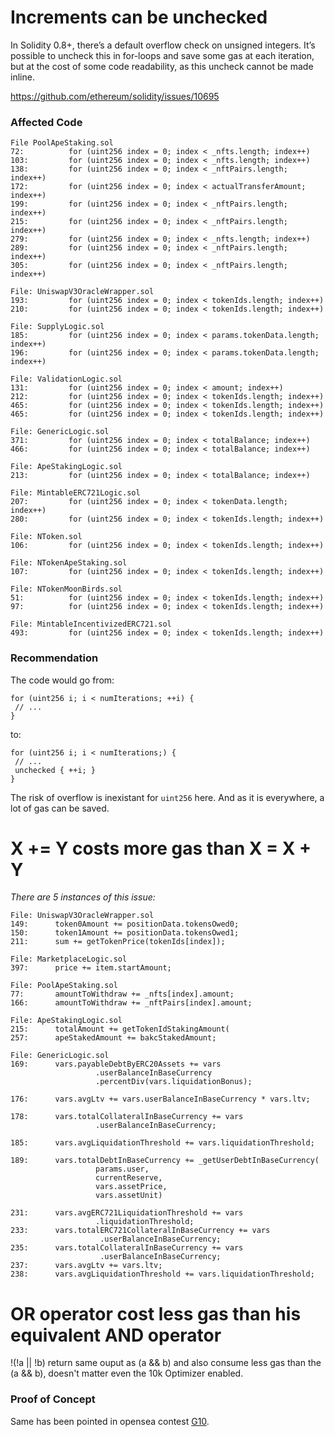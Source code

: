 # Increments can be unchecked
In Solidity 0.8+, there’s a default overflow check on unsigned integers. It’s possible to uncheck this in for-loops and save some gas at each iteration, but at the cost of some code readability, as this uncheck cannot be made inline. 

https://github.com/ethereum/solidity/issues/10695 


### Affected Code

```
File PoolApeStaking.sol
72:          for (uint256 index = 0; index < _nfts.length; index++)
103:         for (uint256 index = 0; index < _nfts.length; index++)
138:         for (uint256 index = 0; index < _nftPairs.length; index++)
172:         for (uint256 index = 0; index < actualTransferAmount; index++)
199:         for (uint256 index = 0; index < _nftPairs.length; index++)
215:         for (uint256 index = 0; index < _nftPairs.length; index++)
279:         for (uint256 index = 0; index < _nfts.length; index++)
289:         for (uint256 index = 0; index < _nftPairs.length; index++)
305:         for (uint256 index = 0; index < _nftPairs.length; index++)

File: UniswapV3OracleWrapper.sol
193:         for (uint256 index = 0; index < tokenIds.length; index++)
210:         for (uint256 index = 0; index < tokenIds.length; index++)

File: SupplyLogic.sol
185:         for (uint256 index = 0; index < params.tokenData.length; index++)
196:         for (uint256 index = 0; index < params.tokenData.length; index++)

File: ValidationLogic.sol
131:         for (uint256 index = 0; index < amount; index++)
212:         for (uint256 index = 0; index < tokenIds.length; index++)
465:         for (uint256 index = 0; index < tokenIds.length; index++)
465:         for (uint256 index = 0; index < tokenIds.length; index++)

File: GenericLogic.sol
371:         for (uint256 index = 0; index < totalBalance; index++)
466:         for (uint256 index = 0; index < totalBalance; index++)

File: ApeStakingLogic.sol
213:         for (uint256 index = 0; index < totalBalance; index++)

File: MintableERC721Logic.sol
207:         for (uint256 index = 0; index < tokenData.length; index++)
280:         for (uint256 index = 0; index < tokenIds.length; index++)

File: NToken.sol
106:         for (uint256 index = 0; index < tokenIds.length; index++)

File: NTokenApeStaking.sol
107:         for (uint256 index = 0; index < tokenIds.length; index++)

File: NTokenMoonBirds.sol
51:          for (uint256 index = 0; index < tokenIds.length; index++)
97:          for (uint256 index = 0; index < tokenIds.length; index++)

File: MintableIncentivizedERC721.sol
493:         for (uint256 index = 0; index < tokenIds.length; index++)
```

### Recommendation

The code would go from:

```
for (uint256 i; i < numIterations; ++i) {
 // ...  
}  
```

to:
``` 
for (uint256 i; i < numIterations;) {  
 // ...  
 unchecked { ++i; }
}  
```

The risk of overflow is inexistant for `uint256` here. And as it is everywhere, a lot of gas can be saved.

# X += Y costs more gas than X = X + Y

*There are 5 instances of this issue:*

```
File: UniswapV3OracleWrapper.sol
149:      token0Amount += positionData.tokensOwed0;
150:      token1Amount += positionData.tokensOwed1;
211:      sum += getTokenPrice(tokenIds[index]);
```
```
File: MarketplaceLogic.sol
397:      price += item.startAmount;
```
```
File: PoolApeStaking.sol
77:       amountToWithdraw += _nfts[index].amount;
166:      amountToWithdraw += _nftPairs[index].amount;
```
```
File: ApeStakingLogic.sol
215:      totalAmount += getTokenIdStakingAmount(
257:      apeStakedAmount += bakcStakedAmount;
```
```
File: GenericLogic.sol
169:      vars.payableDebtByERC20Assets += vars
                   .userBalanceInBaseCurrency
                   .percentDiv(vars.liquidationBonus);

176:      vars.avgLtv += vars.userBalanceInBaseCurrency * vars.ltv;

178:      vars.totalCollateralInBaseCurrency += vars
                   .userBalanceInBaseCurrency;

185:      vars.avgLiquidationThreshold += vars.liquidationThreshold;

189:      vars.totalDebtInBaseCurrency += _getUserDebtInBaseCurrency(
                   params.user,
                   currentReserve,
                   vars.assetPrice,
                   vars.assetUnit)

231:      vars.avgERC721LiquidationThreshold += vars
                   .liquidationThreshold;
233:      vars.totalERC721CollateralInBaseCurrency += vars
                    .userBalanceInBaseCurrency;
235:      vars.totalCollateralInBaseCurrency += vars
                    .userBalanceInBaseCurrency;
237:      vars.avgLtv += vars.ltv;
238:      vars.avgLiquidationThreshold += vars.liquidationThreshold;
```

# OR operator cost less gas than his equivalent AND operator

!(!a || !b) return same ouput as (a && b) and also consume less gas than the (a && b), doesn't matter even the 10k Optimizer enabled.

### Proof of Concept
Same has been pointed in opensea contest [G10](https://code4rena.com/reports/2022-05-opensea-seaport#g-10-or-conditions-cost-less-than-their-equivalent-and-conditions-notsomething-is-false-costs-less-than-everything-is-true).
